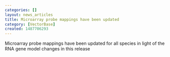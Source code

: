 ```yaml
---
categories: []
layout: news_articles
title: Microarray probe mappings have been updated
category: [VectorBase]
created: 1487706293
---
```

Microarray probe mappings have been updated for all species in light of the RNA gene model changes in this release
